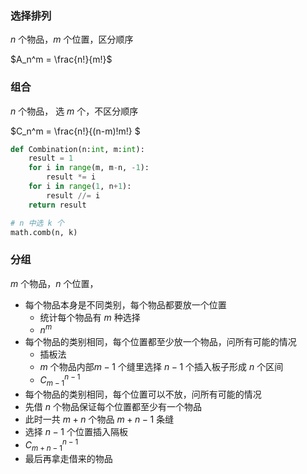### 选择排列

$n$ 个物品，$m$ 个位置，区分顺序

$A_n^m = \frac{n!}{m!}$ 





### 组合

$n$ 个物品， 选 $m$ 个，不区分顺序

$C_n^m = \frac{n!}{(n-m)!m!} $ 

```python
def Combination(n:int, m:int):
    result = 1
    for i in range(m, m-n, -1):
        result *= i
    for i in range(1, n+1):
        result //= i
    return result
```

```python
# n 中选 k 个
math.comb(n, k)
```



### 分组

$m$ 个物品，$n$ 个位置，

- 每个物品本身是不同类别，每个物品都要放一个位置
  - 统计每个物品有 $m$ 种选择
  - $n^m$
- 每个物品的类别相同，每个位置都至少放一个物品，问所有可能的情况
  - 插板法
  - $m$ 个物品内部$m-1$ 个缝里选择 $n-1$ 个插入板子形成 $n$ 个区间
  - $C_{m-1}^{n-1}$
-  每个物品的类别相同，每个位置可以不放，问所有可能的情况
  - 先借 $n$ 个物品保证每个位置都至少有一个物品
  - 此时一共 $m+n$ 个物品 $m+n-1$ 条缝
  - 选择 $n-1$ 个位置插入隔板
  - $C_{m+n-1}^{n-1}$
  - 最后再拿走借来的物品



